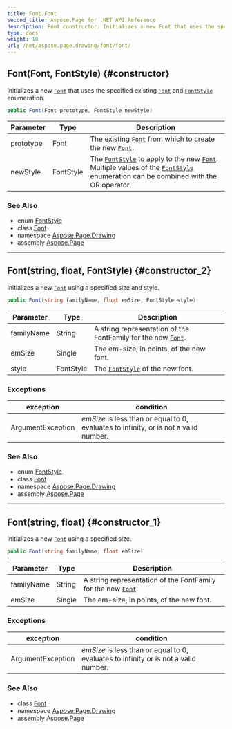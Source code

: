 ```yaml
---
title: Font.Font
second_title: Aspose.Page for .NET API Reference
description: Font constructor. Initializes a new Font that uses the specified existing Font and FontStyle enumeration
type: docs
weight: 10
url: /net/aspose.page.drawing/font/font/
---
```

## Font(Font, FontStyle) {#constructor}

Initializes a new [`Font`](../) that uses the specified existing [`Font`](../) and [`FontStyle`](../../fontstyle/) enumeration.

```csharp
public Font(Font prototype, FontStyle newStyle)
```

| Parameter | Type | Description |
| --- | --- | --- |
| prototype | Font | The existing [`Font`](../) from which to create the new [`Font`](../). |
| newStyle | FontStyle | The [`FontStyle`](../../fontstyle/) to apply to the new [`Font`](../). Multiple values of the [`FontStyle`](../../fontstyle/) enumeration can be combined with the OR operator. |

### See Also

* enum [FontStyle](../../fontstyle/)
* class [Font](../)
* namespace [Aspose.Page.Drawing](../../font/)
* assembly [Aspose.Page](../../../)

---

## Font(string, float, FontStyle) {#constructor_2}

Initializes a new [`Font`](../) using a specified size and style.

```csharp
public Font(string familyName, float emSize, FontStyle style)
```

| Parameter | Type | Description |
| --- | --- | --- |
| familyName | String | A string representation of the FontFamily for the new [`Font`](../). |
| emSize | Single | The em-size, in points, of the new font. |
| style | FontStyle | The [`FontStyle`](../../fontstyle/) of the new font. |

### Exceptions

| exception | condition |
| --- | --- |
| ArgumentException | *emSize* is less than or equal to 0, evaluates to infinity, or is not a valid number. |

### See Also

* enum [FontStyle](../../fontstyle/)
* class [Font](../)
* namespace [Aspose.Page.Drawing](../../font/)
* assembly [Aspose.Page](../../../)

---

## Font(string, float) {#constructor_1}

Initializes a new [`Font`](../) using a specified size.

```csharp
public Font(string familyName, float emSize)
```

| Parameter | Type | Description |
| --- | --- | --- |
| familyName | String | A string representation of the FontFamily for the new [`Font`](../). |
| emSize | Single | The em-size, in points, of the new font. |

### Exceptions

| exception | condition |
| --- | --- |
| ArgumentException | *emSize* is less than or equal to 0, evaluates to infinity or is not a valid number. |

### See Also

* class [Font](../)
* namespace [Aspose.Page.Drawing](../../font/)
* assembly [Aspose.Page](../../../)


